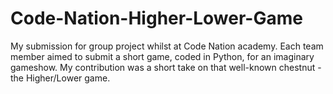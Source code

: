 # Code-Nation-Higher-Lower-Game
My submission for group project whilst at Code Nation academy. Each team member aimed to submit a short game, coded in Python, for an imaginary gameshow. My contribution was a short take on that well-known chestnut - the Higher/Lower game.
